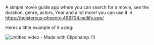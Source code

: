 A simple movie guide app where you can search for a movie, see the duration, genre, actors, Year and a lot more! 
you can use it in https://boisterous-phoenix-498704.netlify.app/

Heres a little example of it using:

![Untitled video - Made with Clipchamp (1)](https://github.com/Forsho11/movie-guide-app/assets/121734647/dd0d2fa0-c9f8-4206-98e1-5f31dcd24052)



